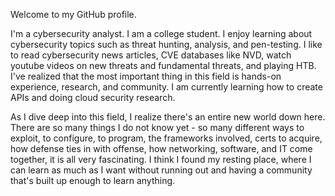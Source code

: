 Welcome to my GitHub profile.

I'm a cybersecurity analyst.
I am a college student.
I enjoy learning about cybersecurity topics such as threat hunting, analysis, and pen-testing.
I like to read cybersecurity news articles, CVE databases like NVD, watch youtube videos on new threats and fundamental threats, and playing HTB.
I've realized that the most important thing in this field is hands-on experience, research, and community.
I am currently learning how to create APIs and doing cloud security research.

As I dive deep into this field, I realize there's an entire new world down here. There are so many things I do not know yet - so many different ways to exploit, to configure, to program, the frameworks involved, certs to acquire, how defense ties in with offense, how networking, software, and IT come together, it is all very fascinating. I think I found my resting place, where I can learn as much as I want without running out and having a community that's built up enough to learn anything.

